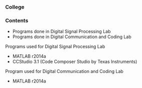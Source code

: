 ### College

### Contents
- Programs done in Digital Signal Processing Lab
- Programs done in Digital Communication and Coding Lab

Programs used for Digital Signal Processing Lab
- MATLAB r2014a
- CCStudio 3.1 (Code Composer Studio by Texas Instruments)

Program used for Digital Communication and Coding Lab
- MATLAB r2014a
